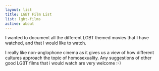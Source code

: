 ```yaml
---
layout: list
title: LGBT Film List
list: lgbt-films
active: about
---
```


I wanted to document all the different LGBT themed movies that I have watched, and that I would like to watch.

I really like non-anglophone cinema as it gives us a view of how different cultures approach the topic of homosexuality. Any suggestions of other good LGBT films that i would watch are very welcome :-)
